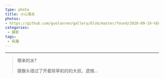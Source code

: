 ```yaml
---
type: photo
title: 小心落水
photos:
- https://github.com/guolanren/gallery/blob/master/found/2020-09-19-%E6%9C%89%E8%B6%A3-%E5%B0%8F%E5%BF%83%E8%90%BD%E6%B0%B4/%E5%B0%8F%E5%BF%83%E8%90%BD%E6%B0%B4.JPEG?raw=true
categories:
 - 摄影
tags:
 - 有趣
---
```


<!-- more -->

------

> 哪来的水?
>
> 摄像头错过了开着除草机的的大叔，遗憾...